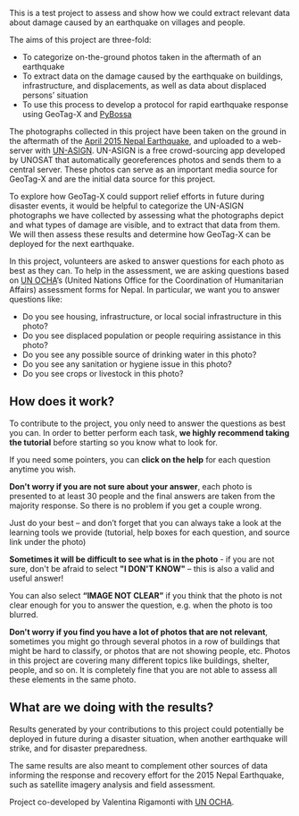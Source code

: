 This is a test project to assess and show how we could extract relevant data about damage caused by an earthquake on villages and people.

The aims of this project are three-fold:

* To categorize on-the-ground photos taken in the aftermath of an earthquake
* To extract data on the damage caused by the earthquake on buildings, infrastructure, and displacements, as well as data about displaced persons’ situation
* To use this process to develop a protocol for rapid earthquake response using GeoTag-X and [PyBossa](http://pybossa.com/)

The photographs collected in this project have been taken on the ground in the aftermath of the [April 2015 Nepal Earthquake](https://en.wikipedia.org/wiki/April_2015_Nepal_earthquake), and uploaded to a web-server with [UN-ASIGN](http://www.unitar.org/unosat/un-asign-crowd-source-photos-mobile-app). UN-ASIGN is a free crowd-sourcing app developed by UNOSAT that automatically georeferences photos and sends them to a central server. These photos can serve as an important media source for GeoTag-X and are the initial data source for this project.

To explore how GeoTag-X could support relief efforts in future during disaster events, it would be helpful to categorize the UN-ASIGN photographs we have collected by assessing what the photographs depict and what types of damage are visible, and to extract that data from them. We will then assess these results and determine how GeoTag-X can be deployed for the next earthquake.

In this project, volunteers are asked to answer questions for each photo as best as they can. To help in the assessment, we are asking questions based on [UN OCHA](http://www.unocha.org/)’s (United Nations Office for the Coordination of Humanitarian Affairs) assessment forms for Nepal. In particular, we want you to answer questions like:

* Do you see housing, infrastructure, or local social infrastructure in this photo?
* Do you see displaced population or people requiring assistance in this photo?
* Do you see any possible source of drinking water in this photo?
* Do you see any sanitation or hygiene issue in this photo?
* Do you see crops or livestock in this photo?

How does it work?
--------

To contribute to the project, you only need to answer the questions as best you can. In order to better perform each task, **we highly recommend taking the tutorial** before starting so you know what to look for.

If you need some pointers, you can **click on the help** for each question anytime you wish.

**Don't worry if you are not sure about your answer**, each photo is presented to at least 30 people and the final answers are taken from the majority response. So there is no problem if you get a couple wrong.

Just do your best – and don’t forget that you can always take a look at the learning tools we provide (tutorial, help boxes for each question, and source link under the photo)

**Sometimes it will be difficult to see what is in the photo** - if you are not sure, don't be afraid to select **"I DON'T KNOW"** – this is also a valid and useful answer!

You can also select **“IMAGE NOT CLEAR”** if you think that the photo is not clear enough for you to answer the question, e.g. when the photo is too blurred.

**Don't worry if you find you have a lot of photos that are not relevant**, sometimes you might go through several photos in a row of buildings that might be hard to classify, or photos that are not showing people, etc. Photos in this project are covering many different topics like buildings, shelter, people, and so on. It is completely fine that you are not able to assess all these elements in the same photo.

What are we doing with the results?
--------

Results generated by your contributions to this project could potentially be deployed in future during a disaster situation, when another earthquake will strike, and for disaster preparedness.

The same results are also meant to complement other sources of data informing the response and recovery effort for the 2015 Nepal Earthquake, such as satellite imagery analysis and field assessment.

Project co-developed by Valentina Rigamonti with [UN OCHA](http://www.unocha.org/).

